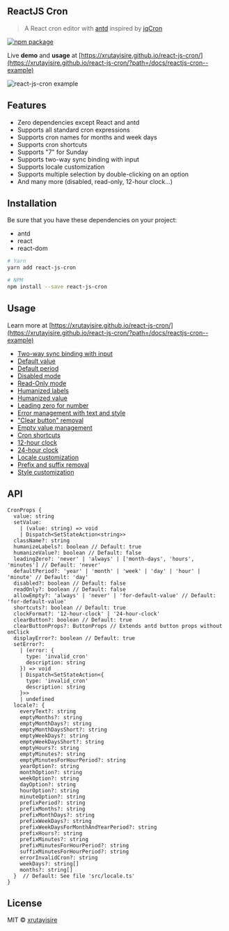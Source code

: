 ## ReactJS Cron

> A React cron editor with [antd](https://github.com/ant-design/ant-design) inspired by [jqCron](https://github.com/arnapou/jqcron)

[![npm package](https://img.shields.io/npm/v/react-js-cron/latest.svg)](https://www.npmjs.com/package/react-js-cron)

Live **demo** and **usage** at [https://xrutayisire.github.io/react-js-cron/](https://xrutayisire.github.io/react-js-cron/?path=/docs/reactjs-cron--example)

![react-js-cron example](https://raw.githubusercontent.com/xrutayisire/react-js-cron/master/react-js-cron-example.png)

## Features

- Zero dependencies except React and antd
- Supports all standard cron expressions
- Supports cron names for months and week days
- Supports cron shortcuts
- Supports "7" for Sunday
- Supports two-way sync binding with input
- Supports locale customization
- Supports multiple selection by double-clicking on an option
- And many more (disabled, read-only, 12-hour clock...)

## Installation

Be sure that you have these dependencies on your project:
* antd
* react
* react-dom

```bash
# Yarn
yarn add react-js-cron

# NPM
npm install --save react-js-cron
```

## Usage

Learn more at [https://xrutayisire.github.io/react-js-cron/](https://xrutayisire.github.io/react-js-cron/?path=/docs/reactjs-cron--example)

- [Two-way sync binding with input](https://xrutayisire.github.io/react-js-cron/?path=/docs/reactjs-cron--example#input)
- [Default value](https://xrutayisire.github.io/react-js-cron/?path=/docs/reactjs-cron--example#default-value)
- [Default period](https://xrutayisire.github.io/react-js-cron/?path=/docs/reactjs-cron--example#default-period)
- [Disabled mode](https://xrutayisire.github.io/react-js-cron/?path=/docs/reactjs-cron--example#disabled)
- [Read-Only mode](https://xrutayisire.github.io/react-js-cron/?path=/docs/reactjs-cron--example#read-only)
- [Humanized labels](https://xrutayisire.github.io/react-js-cron/?path=/docs/reactjs-cron--example#only-humanize-labels)
- [Humanized value](https://xrutayisire.github.io/react-js-cron/?path=/docs/reactjs-cron--example#only-humanize-value)
- [Leading zero for number](https://xrutayisire.github.io/react-js-cron/?path=/docs/reactjs-cron--example#leading-zero)
- [Error management with text and style](https://xrutayisire.github.io/react-js-cron/?path=/docs/reactjs-cron--example#track-error)
- ["Clear button" removal](https://xrutayisire.github.io/react-js-cron/?path=/docs/reactjs-cron--example#no-clear-button)
- [Empty value management](https://xrutayisire.github.io/react-js-cron/?path=/docs/reactjs-cron--example#empty-never-allowed)
- [Cron shortcuts](https://xrutayisire.github.io/react-js-cron/?path=/docs/reactjs-cron--example#shortcuts)
- [12-hour clock](https://xrutayisire.github.io/react-js-cron/?path=/docs/reactjs-cron--example#twelve-hour-clock)
- [24-hour clock](https://xrutayisire.github.io/react-js-cron/?path=/docs/reactjs-cron--example#twenty-four-hour-clock)
- [Locale customization](https://xrutayisire.github.io/react-js-cron/?path=/docs/reactjs-cron--example#french-locale)
- [Prefix and suffix removal](https://xrutayisire.github.io/react-js-cron/?path=/docs/reactjs-cron--example#no-prefix-and-suffix)
- [Style customization](https://xrutayisire.github.io/react-js-cron/?path=/docs/reactjs-cron--example#custom-style)

## API

```
CronProps {
  value: string
  setValue: 
    | (value: string) => void
    | Dispatch<SetStateAction<string>> 
  className?: string
  humanizeLabels?: boolean // Default: true
  humanizeValue?: boolean // Default: false
  leadingZero?: 'never' | 'always' | ['month-days', 'hours', 'minutes'] // Default: 'never'
  defaultPeriod?: 'year' | 'month' | 'week' | 'day' | 'hour' | 'minute' // Default: 'day'
  disabled?: boolean // Default: false
  readOnly?: boolean // Default: false
  allowEmpty?: 'always' | 'never' | 'for-default-value' // Default: 'for-default-value'
  shortcuts?: boolean // Default: true
  clockFormat?: '12-hour-clock' | '24-hour-clock'
  clearButton?: boolean // Default: true
  clearButtonProps?: ButtonProps // Extends antd button props without onClick
  displayError?: boolean // Default: true
  setError?: 
    | (error: {
      type: 'invalid_cron'
      description: string
    }) => void
    | Dispatch<SetStateAction<{
      type: 'invalid_cron'
      description: string
    }>>
    | undefined
  locale?: {
    everyText?: string
    emptyMonths?: string
    emptyMonthDays?: string
    emptyMonthDaysShort?: string
    emptyWeekDays?: string
    emptyWeekDaysShort?: string
    emptyHours?: string
    emptyMinutes?: string
    emptyMinutesForHourPeriod?: string
    yearOption?: string
    monthOption?: string
    weekOption?: string
    dayOption?: string
    hourOption?: string
    minuteOption?: string
    prefixPeriod?: string
    prefixMonths?: string
    prefixMonthDays?: string
    prefixWeekDays?: string
    prefixWeekDaysForMonthAndYearPeriod?: string
    prefixHours?: string
    prefixMinutes?: string
    prefixMinutesForHourPeriod?: string
    suffixMinutesForHourPeriod?: string
    errorInvalidCron?: string
    weekDays?: string[]
    months?: string[]
  }  // Default: See file 'src/locale.ts'
}
````

## License

MIT © [xrutayisire](https://github.com/xrutayisire)
  